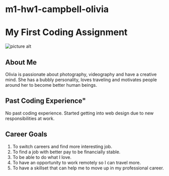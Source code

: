 # m1-hw1-campbell-olivia
# My First Coding Assignment #
![picture alt](https://media.tenor.com/wMp27fr03XgAAAAM/cher-clueless.gif "Girl with a camera")
## About Me ##
Olivia is passionate about photography, videography and have a creative mind. She has a bubbly personality, loves traveling and motivates people around her to become better human beings.
## Past Coding Experience"
No past coding experience. Started getting into web design due to new responsibilities at work.
## Career Goals ##
1. To switch careers and find more interesting job.
2. To find a job with better pay to be financially stable.
3. To be able to do what I love.
4. To have an opportunity to work remotely so I can travel more.
5. To have a skillset that can help me to move up in my professional career.

